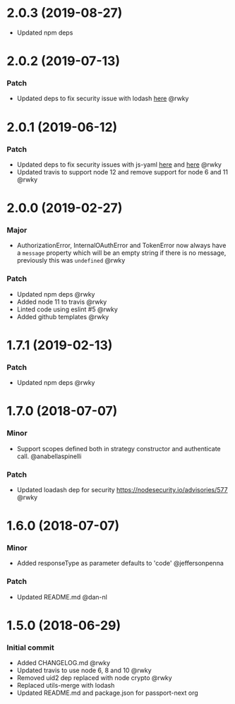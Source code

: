 # 2.0.3 (2019-08-27)

* Updated npm deps

# 2.0.2 (2019-07-13)

### Patch

* Updated deps to fix security issue with lodash [here](https://github.com/lodash/lodash/pull/4336) @rwky

# 2.0.1 (2019-06-12)

### Patch

* Updated deps to fix security issues with js-yaml [here](https://github.com/nodeca/js-yaml/issues/475) and [here](https://github.com/nodeca/js-yaml/pull/480) @rwky
* Updated travis to support node 12 and remove support for node 6 and 11 @rwky

# 2.0.0 (2019-02-27)

### Major

* AuthorizationError, InternalOAuthError and TokenError now always have a `message` property
which will be an empty string if there is no message, previously this was `undefined` @rwky

### Patch

* Updated npm deps @rwky
* Added node 11 to travis @rwky
* Linted code using eslint #5 @rwky
* Added github templates @rwky

# 1.7.1 (2019-02-13)

### Patch

* Updated npm deps @rwky

# 1.7.0 (2018-07-07)

### Minor

* Support scopes defined both in strategy constructor and authenticate call. @anabellaspinelli

### Patch

* Updated loadash dep for security https://nodesecurity.io/advisories/577 @rwky

# 1.6.0 (2018-07-07)

### Minor

* Added responseType as parameter defaults to 'code' @jeffersonpenna

### Patch

* Updated README.md @dan-nl

# 1.5.0 (2018-06-29)
    
### Initial commit

* Added CHANGELOG.md @rwky
* Updated travis to use node 6, 8 and 10 @rwky
* Removed uid2 dep replaced with node crypto @rwky
* Replaced utils-merge with lodash
* Updated README.md and package.json for passport-next org

